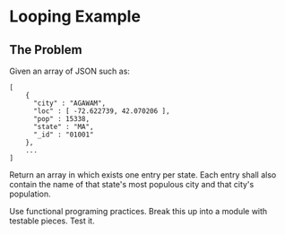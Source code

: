 # Looping Example
## The Problem

Given an array of JSON such as:

```
[
    { 
      "city" : "AGAWAM", 
      "loc" : [ -72.622739, 42.070206 ], 
      "pop" : 15338, 
      "state" : "MA", 
      "_id" : "01001" 
    },
    ...
]
```

Return an array in which exists one entry per state. Each entry shall also contain the name of that state's most populous city and that city's population.

Use functional programing practices. Break this up into a module with testable pieces. Test it.
